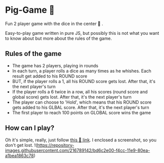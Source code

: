 # Pig-Game 🐷
Fun 2 player game with the dice in the center 🎲 .

Easy-to-play game written in pure JS, but possibly this is not what you want to know about but more about the rules of the game.

## Rules of the game
- The game has 2 players, playing in rounds
- In each turn, a player rolls a dice as many times as he whishes. Each result get added to his ROUND score
- BUT, if the player rolls a 1, all his ROUND score gets lost. After that, it's the next player's turn
- If the player rolls a 6 twice in a row, all his scores (round score and global score) gets lost. After that, it's the next player's turn
- The player can choose to 'Hold', which means that his ROUND score gets added to his GLBAL score. After that, it's the next player's turn
- The first player to reach 100 points on GLOBAL score wins the game

## How can I play?

Oh it's simple, really, just follow [this 🐷 link](https://arcadiusj.github.io/PigGame/). I enclosed a screenshot, so you don't get lost.
!(https://repository-images.githubusercontent.com/216789142/bd6c2e00-f4cc-11e9-80ea-a1bea1863c78)
